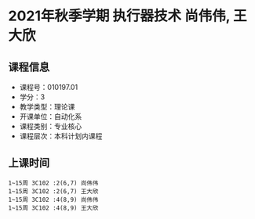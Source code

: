 # 2021年秋季学期 执行器技术 尚伟伟, 王大欣






## 课程信息

- 课程号：010197.01
- 学分：3
- 教学类型：理论课
- 开课单位：自动化系
- 课程类别：专业核心
- 课程层次：本科计划内课程

## 上课时间

```
1~15周 3C102 :2(6,7) 尚伟伟
1~15周 3C102 :2(6,7) 王大欣
1~15周 3C102 :4(8,9) 尚伟伟
1~15周 3C102 :4(8,9) 王大欣
```

